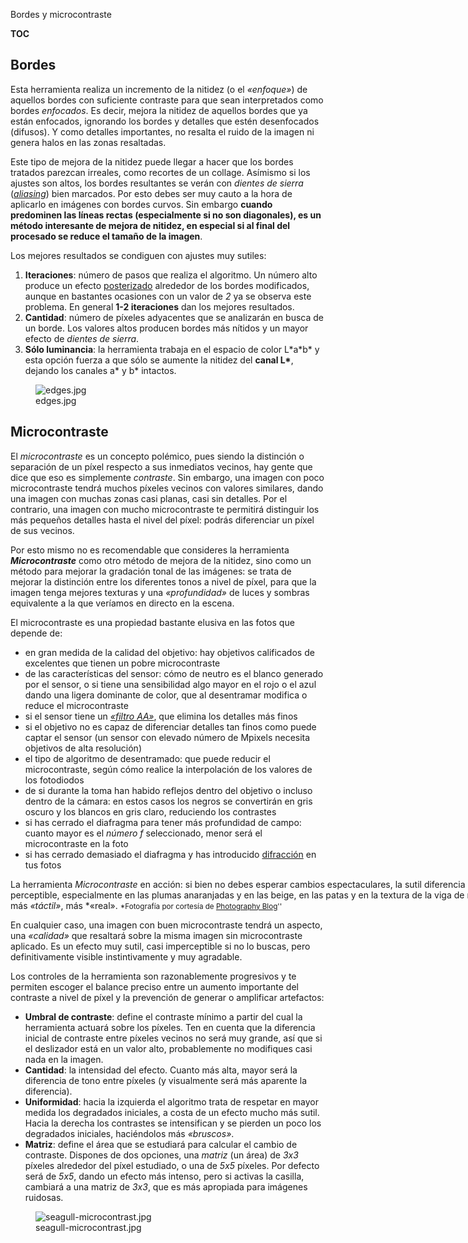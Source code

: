 <div class="pagetitle">

Bordes y microcontraste

</div>

__TOC__

## Bordes

Esta herramienta realiza un incremento de la nitidez (o el *«enfoque»*)
de aquellos bordes con suficiente contraste para que sean interpretados
como bordes *enfocados*. Es decir, mejora la nitidez de aquellos bordes
que ya están enfocados, ignorando los bordes y detalles que estén
desenfocados (difusos). Y como detalles importantes, no resalta el ruido
de la imagen ni genera halos en las zonas resaltadas.

Este tipo de mejora de la nitidez puede llegar a hacer que los bordes
tratados parezcan irreales, como recortes de un collage. Asímismo si los
ajustes son altos, los bordes resultantes se verán con *dientes de
sierra*
([*aliasing*](https://es.wikipedia.org/wiki/Aliasing#En_la_computación_gráfica))
bien marcados. Por esto debes ser muy cauto a la hora de aplicarlo en
imágenes con bordes curvos. Sin embargo **cuando predominen las líneas
rectas (especialmente si no son diagonales), es un método interesante de
mejora de nitidez, en especial si al final del procesado se reduce el
tamaño de la imagen**.

Los mejores resultados se condiguen con ajustes muy sutiles:

1.  **Iteraciones**: número de pasos que realiza el algoritmo. Un número
    alto produce un efecto
    [posterizado](https://es.wikipedia.org/wiki/Posterización) alrededor
    de los bordes modificados, aunque en bastantes ocasiones con un
    valor de *2* ya se observa este problema. En general **1-2
    iteraciones** dan los mejores resultados.
2.  **Cantidad**: número de píxeles adyacentes que se analizarán en
    busca de un borde. Los valores altos producen bordes más nítidos y
    un mayor efecto de *dientes de sierra*.
3.  **Sólo luminancia**: la herramienta trabaja en el espacio de color
    L\*a\*b\* y esta opción fuerza a que sólo se aumente la nitidez del
    **canal L\***, dejando los canales a\* y b\* intactos.

<figure>
<img src="edges.jpg" title="edges.jpg" />
<figcaption>edges.jpg</figcaption>
</figure>

## Microcontraste

El *microcontraste* es un concepto polémico, pues siendo la distinción o
separación de un píxel respecto a sus inmediatos vecinos, hay gente que
dice que eso es simplemente *contraste*. Sin embargo, una imagen con
poco microcontraste tendrá muchos píxeles vecinos con valores similares,
dando una imagen con muchas zonas casi planas, casi sin detalles. Por el
contrario, una imagen con mucho microcontraste te permitirá distinguir
los más pequeños detalles hasta el nivel del píxel: podrás diferenciar
un píxel de sus vecinos.

Por esto mismo no es recomendable que consideres la herramienta
***Microcontraste*** como otro método de mejora de la nitidez, sino como
un método para mejorar la gradación tonal de las imágenes: se trata de
mejorar la distinción entre los diferentes tonos a nivel de píxel, para
que la imagen tenga mejores texturas y una *«profundidad»* de luces y
sombras equivalente a la que veríamos en directo en la escena.

El microcontraste es una propiedad bastante elusiva en las fotos que
depende de:

- en gran medida de la calidad del objetivo: hay objetivos calificados
  de excelentes que tienen un pobre microcontraste
- de las características del sensor: cómo de neutro es el blanco
  generado por el sensor, o si tiene una sensibilidad algo mayor en el
  rojo o el azul dando una ligera dominante de color, que al desentramar
  modifica o reduce el microcontraste
- si el sensor tiene un [*«filtro
  AA»*](https://es.wikipedia.org/wiki/Filtro_antialiasing), que elimina
  los detalles más finos
- si el objetivo no es capaz de diferenciar detalles tan finos como
  puede captar el sensor (un sensor con elevado número de Mpixels
  necesita objetivos de alta resolución)
- el tipo de algoritmo de desentramado: que puede reducir el
  microcontraste, según cómo realice la interpolación de los valores de
  los fotodiodos
- de si durante la toma han habido reflejos dentro del objetivo o
  incluso dentro de la cámara: en estos casos los negros se convertirán
  en gris oscuro y los blancos en gris claro, reduciendo los contrastes
- si has cerrado el diafragma para tener más profundidad de campo:
  cuanto mayor es el *número f* seleccionado, menor será el
  microcontraste en la foto
- si has cerrado demasiado el diafragma y has introducido
  [difracción](https://es.wikipedia.org/wiki/Difracción_(física)) en tus
  fotos

<div class="img-comp-wrapper img-comp-right">
<div class="thumbinner thumbcompare tnone" style="width: 877px">

<imgcomp img1='microcontrast-off.jpg' img2='microcontrast-on.jpg'  width=877/>

<div class="thumbcaption">

La herramienta *Microcontraste* en acción: si bien no debes esperar
cambios espectaculares, la sutil diferencia es claramente perceptible,
especialmente en las plumas anaranjadas y en las beige, en las patas y
en la textura de la viga de madera. La imagen es más *«táctil»*, más
*«real».
<small>*Fotografía por cortesía de [Photography
Blog](http://www.photographyblog.com)''</small>

</div>
</div>
</div>

En cualquier caso, una imagen con buen microcontraste tendrá un aspecto,
una *«calidad»* que resaltará sobre la misma imagen sin microcontraste
aplicado. Es un efecto muy sutil, casi imperceptible si no lo buscas,
pero definitivamente visible instintivamente y muy agradable.

Los controles de la herramienta son razonablemente progresivos y te
permiten escoger el balance preciso entre un aumento importante del
contraste a nivel de píxel y la prevención de generar o amplificar
artefactos:

- **Umbral de contraste**: define el contraste mínimo a partir del cual
  la herramienta actuará sobre los píxeles. Ten en cuenta que la
  diferencia inicial de contraste entre píxeles vecinos no será muy
  grande, así que si el deslizador está en un valor alto, probablemente
  no modifiques casi nada en la imagen.
- **Cantidad**: la intensidad del efecto. Cuanto más alta, mayor será la
  diferencia de tono entre píxeles (y visualmente será más aparente la
  diferencia).
- **Uniformidad**: hacia la izquierda el algoritmo trata de respetar en
  mayor medida los degradados iniciales, a costa de un efecto mucho más
  sutil. Hacia la derecha los contrastes se intensifican y se pierden un
  poco los degradados iniciales, haciéndolos más *«bruscos»*.
- **Matriz**: define el área que se estudiará para calcular el cambio de
  contraste. Dispones de dos opciones, una *matriz* (un área) de *3x3*
  píxeles alrededor del píxel estudiado, o una de *5x5* píxeles. Por
  defecto será de *5x5*, dando un efecto más intenso, pero si activas la
  casilla, cambiará a una matriz de *3x3*, que es más apropiada para
  imágenes ruidosas.

<figure>
<img src="seagull-microcontrast.jpg"
title="seagull-microcontrast.jpg" />
<figcaption>seagull-microcontrast.jpg</figcaption>
</figure>